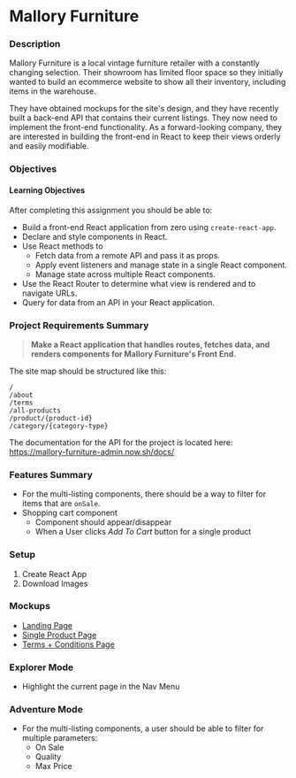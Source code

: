 # Mallory Furniture

### Description
Mallory Furniture is a local vintage furniture retailer with a constantly changing selection. Their showroom has limited floor space so they initially wanted to build an ecommerce website to show all their inventory, including items in the warehouse.

They have obtained mockups for the site's design, and they have recently built a back-end API that contains their current listings. They now need to implement the front-end functionality. As a forward-looking company, they are interested in building the front-end in React to keep their views orderly and easily modifiable.

### Objectives

#### Learning Objectives
After completing this assignment you should be able to:
- Build a front-end React application from zero using `create-react-app`.
- Declare and style components in React.
- Use React methods to
  - Fetch data from a remote API and pass it as props.
  - Apply event listeners and manage state in a single React component.
  - Manage state across multiple React components.
- Use the React Router to determine what view is rendered and to navigate URLs.
- Query for data from an API in your React application.

### Project Requirements Summary
> **Make a React application that handles routes, fetches data, and renders components for Mallory Furniture's Front End.**

The site map should be structured like this:

```
/
/about
/terms
/all-products
/product/{product-id}
/category/{category-type}
```

The documentation for the API for the project is located here:
https://mallory-furniture-admin.now.sh/docs/

### Features Summary
- For the multi-listing components, there should be a way to  filter for items that are `onSale`.
- Shopping cart component
  - Component should appear/disappear
  - When a User clicks *Add To Cart* button for a single product

### Setup
1. Create React App
2. Download Images


### Mockups

- [Landing Page](mockups/mallory-landing.png)
- [Single Product Page](mockups/mallory-single.png)
- [Terms + Conditions Page](mockups/mallory-terms.png)

### Explorer Mode
- Highlight the current page in the Nav Menu


### Adventure Mode
- For the multi-listing components, a user should be able to filter for multiple parameters:
  - On Sale
  - Quality
  - Max Price
